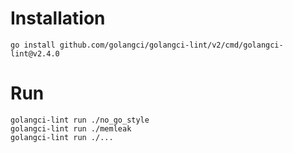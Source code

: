 # Installation

```shell
go install github.com/golangci/golangci-lint/v2/cmd/golangci-lint@v2.4.0
```

# Run

```shell
golangci-lint run ./no_go_style
golangci-lint run ./memleak
golangci-lint run ./...
```
